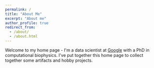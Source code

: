```yaml
---
permalink: /
title: "About Me"
excerpt: "About me"
author_profile: true
redirect_from: 
  - /about/
  - /about.html
---
```


Welcome to my home page - I'm a data scientist at [Google](https://www.google.com/) with a PhD in computational biophysics. I've put together this home page to collect together some artifacts and hobby projects.
